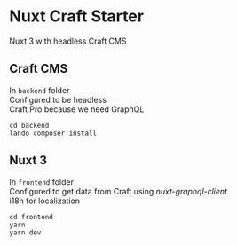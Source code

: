 # Nuxt Craft Starter

Nuxt 3 with headless Craft CMS

## Craft CMS

In `backend` folder  
Configured to be headless  
Craft Pro because we need GraphQL  

```
cd backend
lando composer install
```


## Nuxt 3

In `frontend` folder  
Configured to get data from Craft using _nuxt-graphql-client_  
i18n for localization

```
cd frontend
yarn
yarn dev
```